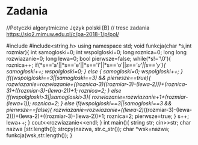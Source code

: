 # Zadania
//Potyczki algorytmiczne Język polski [B]
// tresc zadania https://sio2.mimuw.edu.pl/c/pa-2018-1/p/pol/

#include <iostream>
#include<string.h>
using namespace std;
void funkcja(char *s,int rozmiar){
    int samogloski=0;
    int wspolgloski=0;
    long roznica=0;
    long long rozwiazanie=0;
    long lewa=0;
    bool pierwsze=false;
    while(*s!='\0'){
    roznica++;
    if(*s=='a'||*s=='e'||*s=='i'||*s=='o'||*s=='u'||*s=='y'){
        samogloski++;
        wspolgloski=0;
    }
    else {
        samogloski=0;
        wspolgloski++;
    }
    if((wspolgloski==3||samogloski==3) && pierwsze==true){
        rozwiazanie=rozwiazanie+((roznica-3)*((rozmiar-3)-(lewa-2)))+(roznica-3)+((rozmiar-3)-(lewa-2))+1;
        roznica=2;
    }
    else if(wspolgloski>3||samogloski>3){
        rozwiazanie=rozwiazanie+1+(rozmiar-(lewa+1));
        roznica=2;
    }
    else if(wspolgloski==3||samogloski==3 && pierwsze==false){
        rozwiazanie=rozwiazanie+((lewa-2)*((rozmiar-3)-(lewa-2)))+(lewa-2)+((rozmiar-3)-(lewa-2))+1;
        roznica=2;
        pierwsze=true;
    }
    s++;
    lewa++;
    }
    cout<<rozwiazanie<<endl;
}
int main(){
string str;
cin>>str;
char nazwa [str.length()];
strcpy(nazwa, str.c_str());
char *wsk=nazwa;
funkcja(wsk,str.length());
}
